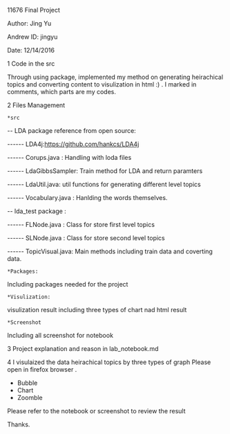 11676 Final Project 

Author: Jing Yu

Andrew ID: jingyu

Date: 12/14/2016

1 Code in the src 

Through using package, implemented my method on generating heirachical topics and converting content to visulization in html :) . I marked in comments, which parts are my codes. 

2 Files Management 

    *src

-- LDA package reference from open source:

------  LDA4j:https://github.com/hankcs/LDA4j  

------  Corups.java : Handling with loda files

------  LdaGibbsSampler: Train method for LDA and return paramters

------  LdaUtil.java: util functions for generating different level topics

------  Vocabulary.java : Hanlding the words themselves.

-- lda_test package :

------  FLNode.java : Class for store first level topics

------  SLNode.java : Class for store second level topics

------ TopicVisual.java:  Main methods including train data and coverting data.

    *Packages: 

Including packages needed for the project

    *Visulization:

visulization result including three types of chart  nad html result

    *Screenshot
Including all screenshot for notebook

3  Project explanation  and reason in lab_notebook.md  

4  I visulaized the data heirachical topics by three types of graph 
   Please open in firefox browser .
   
   - Bubble
   - Chart
   - Zoomble
   
   Please refer to the notebook or screenshot to review the result

Thanks. 
